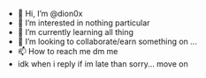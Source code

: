 - 👋 Hi, I’m @dion0x
- 👀 I’m interested in nothing particular
- 🌱 I’m currently learning all thing 
- 💞️ I’m looking to collaborate/earn something on ...
- 📫 How to reach me dm me
- idk when i reply if im late than sorry... 
move on
